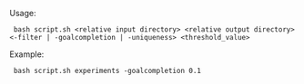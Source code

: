Usage:
```
 bash script.sh <relative input directory> <relative output directory> <-filter | -goalcompletion | -uniqueness> <threshold_value>
```
Example:
```
 bash script.sh experiments -goalcompletion 0.1
```
